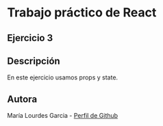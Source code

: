 # Trabajo práctico de React
## Ejercicio 3
## Descripción
En este ejercicio usamos props y state.

## Autora
María Lourdes Garcia - [Perfil de Github](https://github.com/lourdesgarciafyl)